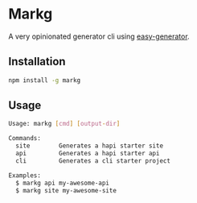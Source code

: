 # Markg

A very opinionated generator cli using [easy-generator](https://github.com/mglagola/easy-generator).

## Installation

```bash
npm install -g markg
```

## Usage

```bash
Usage: markg [cmd] [output-dir]

Commands:
  site        Generates a hapi starter site
  api         Generates a hapi starter api
  cli         Generates a cli starter project

Examples:
  $ markg api my-awesome-api
  $ markg site my-awesome-site
```
